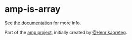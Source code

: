 # amp-is-array

See [the documentation](http://amp-project.com#amp-is-array) for more info.

Part of the [amp project](http://amp-project.com#amp-is-array), initially created by [@HenrikJoreteg](http://twitter.com/henrikjoreteg).